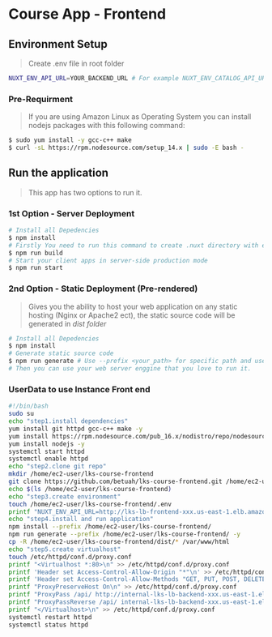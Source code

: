 # Course App - Frontend

## Environment Setup
> Create .env file in root folder
```sh
NUXT_ENV_API_URL=YOUR_BACKEND_URL # For example NUXT_ENV_CATALOG_API_URL=http://YOUR_ECS_LB
```

### Pre-Requirment
> If you are using Amazon Linux as Operating System you can install nodejs packages with this following command:
```sh
$ sudo yum install -y gcc-c++ make
$ curl -sL https://rpm.nodesource.com/setup_14.x | sudo -E bash -
```

## Run the application
> This app has two options to run it.

### 1st Option - Server Deployment
```sh
# Install all Depedencies
$ npm install
# Firstly You need to run this command to create .nuxt directory with everything inside ready to start
$ npm run build 
# Start your client apps in server-side production mode
$ npm run start 
```

### 2nd Option - Static Deployment (Pre-rendered)
> Gives you the ability to host your web application on any static hosting (Nginx or Apache2 ect), the static source code will be generated in *dist folder*

```sh
# Install all Depedencies
$ npm install
# Generate static source code
$ npm run generate # Use --prefix <your_path> for specific path and use --quite or --slient for suppressing the output of npm
# Then you can use your web server enggine that you love to run it.
```

### UserData to use Instance Front end
```sh
#!/bin/bash
sudo su
echo "step1.install dependencies"
yum install git httpd gcc-c++ make -y
yum install https://rpm.nodesource.com/pub_16.x/nodistro/repo/nodesource-release-nodistro-1.noarch.rpm -y
yum install nodejs -y
systemctl start httpd
systemctl enable httpd
echo "step2.clone git repo"
mkdir /home/ec2-user/lks-course-frontend
git clone https://github.com/betuah/lks-course-frontend.git /home/ec2-user/lks-course-frontend
echo $(ls /home/ec2-user/lks-course-frontend)
echo "step3.create environment"
touch /home/ec2-user/lks-course-frontend/.env
printf "NUXT_ENV_API_URL=http://lks-lb-frontend-xxx.us-east-1.elb.amazonaws.com" >> /home/ec2-user/lks-course-frontend/.env
echo "step4.install and run application"
npm install --prefix /home/ec2-user/lks-course-frontend/
npm run generate --prefix /home/ec2-user/lks-course-frontend/ -y
cp -R /home/ec2-user/lks-course-frontend/dist/* /var/www/html
echo "step5.create virtualhost"
touch /etc/httpd/conf.d/proxy.conf
printf "<Virtualhost *:80>\n" >> /etc/httpd/conf.d/proxy.conf
printf 'Header set Access-Control-Allow-Origin "*"\n' >> /etc/httpd/conf.d/proxy.conf
printf 'Header set Access-Control-Allow-Methods "GET, PUT, POST, DELETE, PATCH"\n' >> /etc/httpd/conf.d/proxy.conf
printf "ProxyPreserveHost On\n" >> /etc/httpd/conf.d/proxy.conf
printf "ProxyPass /api/ http://internal-lks-lb-backend-xxx.us-east-1.elb.amazonaws.com/api/\n" >> /etc/httpd/conf.d/proxy.conf
printf "ProxyPassReverse /api/ internal-lks-lb-backend-xxx.us-east-1.elb.amazonaws.com/api/\n" >> /etc/httpd/conf.d/proxy.conf
printf "</Virtualhost>\n" >> /etc/httpd/conf.d/proxy.conf
systemctl restart httpd
systemctl status httpd
```
